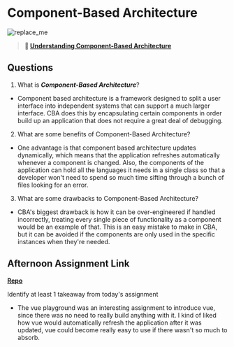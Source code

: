 # Component-Based Architecture

![replace_me](https://codeworks.blob.core.windows.net/public/assets/img/illustrations/placeholder.svg)

> **📖 [Understanding Component-Based Architecture](https://codeworksacademy.com/fs-student-guide/resources/wk6/01-Component-Based-Architecture)**

## Questions

1. What is ***Component-Based Architecture***?

- Component based architecture is a framework designed to split a user interface into independent systems that can support a much larger interface. CBA does this by encapsulating certain components in order build up an application that does not require a great deal of debugging.

2. What are some benefits of Component-Based Architecture?

- One advantage is that component based architecture updates dynamically, which means that the application refreshes automatically whenever a component is changed. Also, the components of the application can hold all the languages it needs in a single class so that a developer won't need to spend so much time sifting through a bunch of files looking for an error.

3. What are some drawbacks to Component-Based Architecture?

- CBA's biggest drawback is how it can be over-engineered if handled incorrectly, treating every single piece of functionality as a component would be an example of that. This is an easy mistake to make in CBA, but it can be avoided if the components are only used in the specific instances when they're needed.

## Afternoon Assignment Link

**[Repo](https://github.com/CodeWorks-FullStack/spring23_vue_miner)**

Identify at least 1 takeaway from today's assignment

- The vue playground was an interesting assignment to introduce vue, since there was no need to really build anything with it. I kind of liked how vue would automatically refresh the application after it was updated, vue could become really easy to use if there wasn't so much to absorb.
